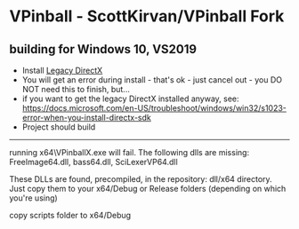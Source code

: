 # VPinball - ScottKirvan/VPinball Fork

## building for Windows 10, VS2019

- Install [Legacy DirectX](https://docs.microsoft.com/en-us/windows/win32/directx-sdk--august-2009-)
- You will get an error during install - that's ok - just cancel out - you DO NOT need this to finish, but...
- if you want to get the legacy DirectX installed anyway, see:  https://docs.microsoft.com/en-US/troubleshoot/windows/win32/s1023-error-when-you-install-directx-sdk
- Project should build
---

running x64\VPinballX.exe will fail.  The following dlls are missing: FreeImage64.dll, bass64.dll, SciLexerVP64.dll

These DLLs are found, precompiled, in the repository:  dll/x64 directory.  Just copy them to your x64/Debug or Release folders (depending on which you're using)

copy scripts folder to x64/Debug
